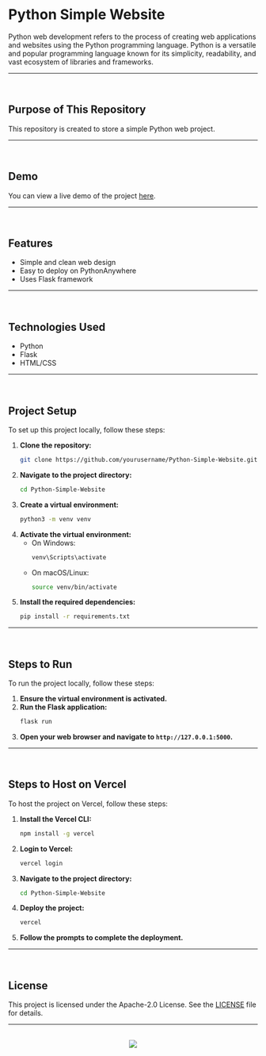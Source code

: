 # Python Simple Website

Python web development refers to the process of creating web applications and websites using the Python programming language. Python is a versatile and popular programming language known for its simplicity, readability, and vast ecosystem of libraries and frameworks.

<hr><br>

## Purpose of This Repository

This repository is created to store a simple Python web project.

<hr><br>

## Demo

You can view a live demo of the project [here](https://python-simple-website.guanshiyinnn.com/).

<hr><br>

## Features

- Simple and clean web design
- Easy to deploy on PythonAnywhere
- Uses Flask framework

<hr><br>

## Technologies Used

- Python
- Flask
- HTML/CSS

<hr><br>

## Project Setup

To set up this project locally, follow these steps:

1. **Clone the repository:**
   ```bash
   git clone https://github.com/yourusername/Python-Simple-Website.git
   ```
2. **Navigate to the project directory:**
   ```bash
   cd Python-Simple-Website
   ```
3. **Create a virtual environment:**
   ```bash
   python3 -m venv venv
   ```
4. **Activate the virtual environment:**
   - On Windows:
     ```bash
     venv\Scripts\activate
     ```
   - On macOS/Linux:
     ```bash
     source venv/bin/activate
     ```
5. **Install the required dependencies:**
   ```bash
   pip install -r requirements.txt
   ```

<hr><br>

## Steps to Run

To run the project locally, follow these steps:

1. **Ensure the virtual environment is activated.**
2. **Run the Flask application:**
   ```bash
   flask run
   ```
3. **Open your web browser and navigate to `http://127.0.0.1:5000`.**

<hr><br>

## Steps to Host on Vercel

To host the project on Vercel, follow these steps:

1. **Install the Vercel CLI:**
   ```bash
   npm install -g vercel
   ```
2. **Login to Vercel:**
   ```bash
   vercel login
   ```
3. **Navigate to the project directory:**
   ```bash
   cd Python-Simple-Website
   ```
4. **Deploy the project:**
   ```bash
   vercel
   ```
5. **Follow the prompts to complete the deployment.**

<hr><br>

## License

This project is licensed under the Apache-2.0 License. See the [LICENSE](LICENSE) file for details.

<hr><br>

<div align="center">
   <a href="https://www.instagram.com/guanshiyin_/">
      <img src="https://capsule-render.vercel.app/api?type=waving&height=200&color=100:393E46,20:F7F7F7&section=footer&reversal=false&textBg=false&fontAlignY=50&descAlign=48&descAlignY=59"/>
   </a>
</div>

